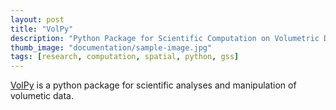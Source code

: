 ```yaml
---
layout: post
title: "VolPy"
description: "Python Package for Scientific Computation on Volumetric Data"
thumb_image: "documentation/sample-image.jpg"
tags: [research, computation, spatial, python, gss]
---
```


[VolPy](https://github.com/shervinazadi/GSS_PyHou_Setup) is a python package for scientific analyses and manipulation of volumetic data.

